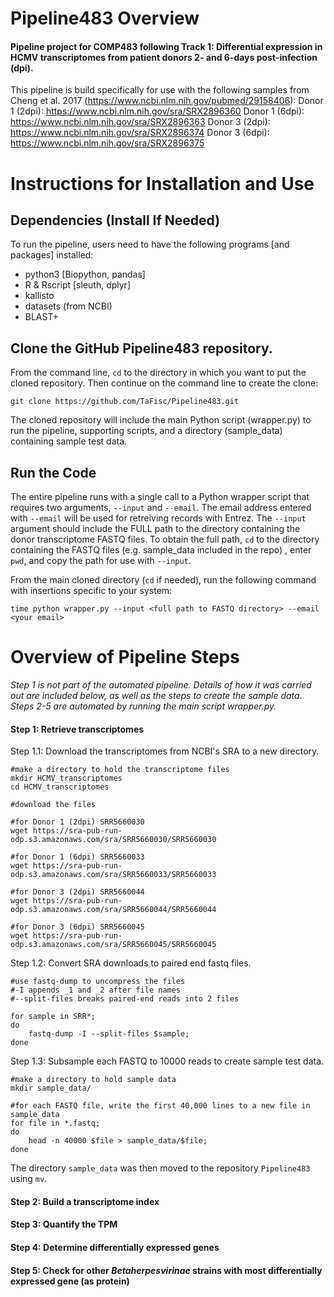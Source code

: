 # Pipeline483 Overview

#### Pipeline project for COMP483 following **Track 1**: Differential expression in HCMV transcriptomes from patient donors 2- and 6-days post-infection (dpi).

This pipeline is build specifically for use with the following samples from Cheng et al. 2017 (<https://www.ncbi.nlm.nih.gov/pubmed/29158406>):
Donor 1 (2dpi): <https://www.ncbi.nlm.nih.gov/sra/SRX2896360>
Donor 1 (6dpi): <https://www.ncbi.nlm.nih.gov/sra/SRX2896363>
Donor 3 (2dpi): <https://www.ncbi.nlm.nih.gov/sra/SRX2896374>
Donor 3 (6dpi): <https://www.ncbi.nlm.nih.gov/sra/SRX2896375>  

# Instructions for Installation and Use

## Dependencies (Install If Needed)
To run the pipeline, users need to have the following programs [and packages] installed:

- python3 [Biopython, pandas]
- R & Rscript [sleuth, dplyr]
- kallisto
- datasets (from NCBI)
- BLAST+

## Clone the GitHub Pipeline483 repository.
From the command line, `cd` to the directory in which you want to put the cloned repository. Then continue on the command line to create the clone:

```
git clone https://github.com/TaFisc/Pipeline483.git
```

The cloned repository will include the main Python script (wrapper.py) to run the pipeline, supporting scripts, and a directory (sample_data) containing sample test data.

## Run the Code
The entire pipeline runs with a single call to a Python wrapper script that requires two arguments, `--input` and `--email`. The email address entered with `--email` will be used for retreiving records with Entrez. The `--input` argument should include the FULL path to the directory containing the donor transcriptome FASTQ files. To obtain the full path, `cd` to the directory containing the FASTQ files (e.g. sample_data included in the repo) , enter `pwd`, and copy the path for use with `--input`.

From the main cloned directory (`cd` if needed), run the following command with insertions specific to your system:
```
time python wrapper.py --input <full path to FASTQ directory> --email <your email>
```

# Overview of Pipeline Steps
*Step 1 is not part of the automated pipeline. Details of how it was carried out are included below, as well as the steps to create the sample data. Steps 2-5 are automated by running the main script wrapper.py.*

#### Step 1: Retrieve transcriptomes
Step 1.1: Download the transcriptomes from NCBI's SRA to a new directory.
```
#make a directory to hold the transcriptome files
mkdir HCMV_transcriptomes
cd HCMV_transcriptomes

#download the files

#for Donor 1 (2dpi) SRR5660030
wget https://sra-pub-run-odp.s3.amazonaws.com/sra/SRR5660030/SRR5660030

#for Donor 1 (6dpi) SRR5660033
wget https://sra-pub-run-odp.s3.amazonaws.com/sra/SRR5660033/SRR5660033

#for Donor 3 (2dpi) SRR5660044
wget https://sra-pub-run-odp.s3.amazonaws.com/sra/SRR5660044/SRR5660044

#for Donor 3 (6dpi) SRR5660045
wget https://sra-pub-run-odp.s3.amazonaws.com/sra/SRR5660045/SRR5660045
```
Step 1.2: Convert SRA downloads to paired end fastq files.
```
#use fastq-dump to uncompress the files
#-I appends _1 and _2 after file names
#--split-files breaks paired-end reads into 2 files

for sample in SRR*;
do
	fastq-dump -I --split-files $sample;
done	
```
Step 1.3: Subsample each FASTQ to 10000 reads to create sample test data.
```
#make a directory to hold sample data
mkdir sample_data/

#for each FASTQ file, write the first 40,000 lines to a new file in sample_data
for file in *.fastq;
do
	head -n 40000 $file > sample_data/$file;
done
```
The directory `sample_data` was then moved to the repository `Pipeline483` using `mv`.

#### Step 2: Build a transcriptome index

#### Step 3: Quantify the TPM

#### Step 4: Determine differentially expressed genes

#### Step 5: Check for other *Betaherpesvirinae* strains with most differentially expressed gene (as protein)